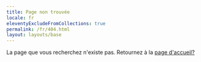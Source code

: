 ```yaml
---
title: Page non trouvée
locale: fr
eleventyExcludeFromCollections: true
permalink: /fr/404.html
layout: layouts/base
---
```

La page que vous recherchez n'existe pas. Retournez à la [page d'accueil?](/fr/)
